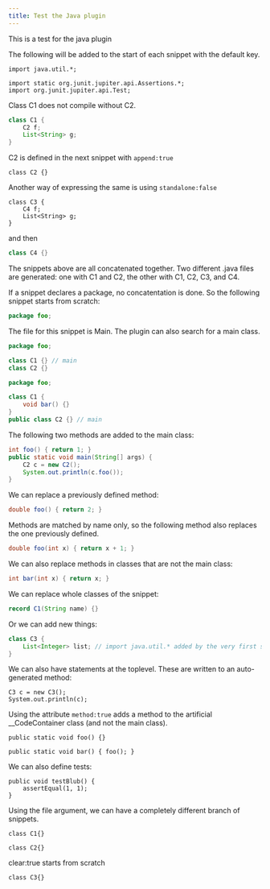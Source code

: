```yaml
---
title: Test the Java plugin
---
```


This is a test for the java plugin

The following will be added to the start of each snippet with the default key.

~~~java(place:"atStart")
import java.util.*;

import static org.junit.jupiter.api.Assertions.*;
import org.junit.jupiter.api.Test;
~~~

Class C1 does not compile without C2.

~~~java
class C1 {
    C2 f;
    List<String> g;
}
~~~

C2 is defined in the next snippet with `append:true`

~~~java(append:true)
class C2 {}
~~~

Another way of expressing the same is using `standalone:false`

~~~java(standalone:false)
class C3 {
    C4 f;
    List<String> g;
}
~~~

and then

~~~java
class C4 {}
~~~

The snippets above are all concatenated together. Two different .java files are generated:
one with C1 and C2, the other with C1, C2, C3, and C4.

If a snippet declares a package, no concatentation is done. So the following snippet
starts from scratch:

~~~java
package foo;
~~~

The file for this snippet is Main. The plugin can also search for a main class.

~~~java
package foo;

class C1 {} // main
class C2 {}
~~~

~~~java
package foo;

class C1 {
    void bar() {}
}
public class C2 {} // main
~~~

The following two methods are added to the main class:

~~~java
int foo() { return 1; }
public static void main(String[] args) {
    C2 c = new C2();
    System.out.println(c.foo());
}
~~~

We can replace a previously defined method:

~~~java
double foo() { return 2; }
~~~

Methods are matched by name only, so the following method also replaces the one previously defined.

~~~java
double foo(int x) { return x + 1; }
~~~

We can also replace methods in classes that are not the main class:

~~~java
int bar(int x) { return x; }
~~~

We can replace whole classes of the snippet:

~~~java
record C1(String name) {}
~~~

Or we can add new things:

~~~java
class C3 {
    List<Integer> list; // import java.util.* added by the very first snippet
}
~~~

We can also have statements at the toplevel. These are written to an auto-generated method:

~~~java(body:true)
C3 c = new C3();
System.out.println(c);
~~~

Using the attribute `method:true` adds a method to the artificial __CodeContainer class
(and not the main class).

~~~java(method:true)
public static void foo() {}
~~~

~~~java(method:true)
public static void bar() { foo(); }
~~~

We can also define tests:

~~~java(test:true)
public void testBlub() {
    assertEqual(1, 1);
}
~~~

Using the file argument, we can have a completely different branch of snippets.

~~~java(file:"alternative")
class C1{}
~~~

~~~java(file:"alternative")
class C2{}
~~~

clear:true starts from scratch

~~~java(file:"alternative", clear:true)
class C3{}
~~~
